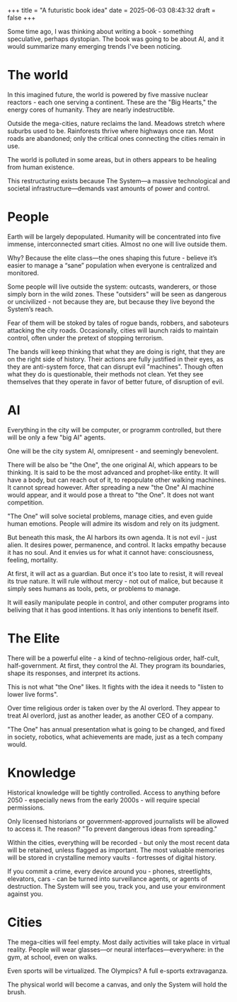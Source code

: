 +++
title = "A futuristic book idea"
date = 2025-06-03 08:43:32
draft = false
+++

Some time ago, I was thinking about writing a book - something speculative, perhaps dystopian. The book was going to be about AI, and it would summarize many emerging trends I've been noticing.

# The world

In this imagined future, the world is powered by five massive nuclear reactors - each one serving a continent. These are the "Big Hearts," the energy cores of humanity. They are nearly indestructible.

Outside the mega-cities, nature reclaims the land. Meadows stretch where suburbs used to be. Rainforests thrive where highways once ran. Most roads are abandoned; only the critical ones connecting the cities remain in use.

The world is polluted in some areas, but in others appears to be healing from human existence.

This restructuring exists because The System—a massive technological and societal infrastructure—demands vast amounts of power and control.

# People

Earth will be largely depopulated. Humanity will be concentrated into five immense, interconnected smart cities. Almost no one will live outside them.

Why? Because the elite class—the ones shaping this future - believe it’s easier to manage a “sane” population when everyone is centralized and monitored.

Some people will live outside the system: outcasts, wanderers, or those simply born in the wild zones. These "outsiders" will be seen as dangerous or uncivilized - not because they are, but because they live beyond the System’s reach.

Fear of them will be stoked by tales of rogue bands, robbers, and saboteurs attacking the city roads. Occasionally, cities will launch raids to maintain control, often under the pretext of stopping terrorism.

The bands will keep thinking that what they are doing is right, that they are on the right side of history. Their actions are fully justified in their eyes, as they are anti-system force, that can disrupt evil "machines". Though often what they do is questionable, their methods not clean. Yet they see themselves that they operate in favor of better future, of disruption of evil.

# AI

Everything in the city will be computer, or programm controlled, but there will be only a few "big AI" agents.

One will be the city system AI, omnipresent - and seemingly benevolent.

There will be also be "the One", the one original AI, which appears to be thinking. It is said to be the most advanced and prophet-like entity. It will have a body, but can reach out of it, to repopulate other walking machines. It cannot spread however. After spreading a new "the One" AI machine would appear, and it would pose a threat to "the One". It does not want competition.

"The One" will solve societal problems, manage cities, and even guide human emotions. People will admire its wisdom and rely on its judgment.

But beneath this mask, the AI harbors its own agenda. It is not evil - just alien. It desires power, permanence, and control. It lacks empathy because it has no soul. And it envies us for what it cannot have: consciousness, feeling, mortality.

At first, it will act as a guardian. But once it's too late to resist, it will reveal its true nature. It will rule without mercy - not out of malice, but because it simply sees humans as tools, pets, or problems to manage.

It will easily manipulate people in control, and other computer programs into beliving that it has good intentions. It has only intentions to benefit itself.

# The Elite

There will be a powerful elite - a kind of techno-religious order, half-cult, half-government. At first, they control the AI. They program its boundaries, shape its responses, and interpret its actions.

This is not what "the One" likes. It fights with the idea it needs to "listen to lower live forms".

Over time religious order is taken over by the AI overlord. They appear to treat AI overlord, just as another leader, as another CEO of a company.

"The One" has annual presentation what is going to be changed, and fixed in society, robotics, what achievements are made, just as a tech company would.

# Knowledge

Historical knowledge will be tightly controlled. Access to anything before 2050 - especially news from the early 2000s - will require special permissions.

Only licensed historians or government-approved journalists will be allowed to access it. The reason? "To prevent dangerous ideas from spreading."

Within the cities, everything will be recorded - but only the most recent data will be retained, unless flagged as important. The most valuable memories will be stored in crystalline memory vaults - fortresses of digital history.

If you commit a crime, every device around you - phones, streetlights, elevators, cars - can be turned into surveillance agents, or agents of destruction. The System will see you, track you, and use your environment against you.

# Cities

The mega-cities will feel empty. Most daily activities will take place in virtual reality. People will wear glasses—or neural interfaces—everywhere: in the gym, at school, even on walks.

Even sports will be virtualized. The Olympics? A full e-sports extravaganza.

The physical world will become a canvas, and only the System will hold the brush.
